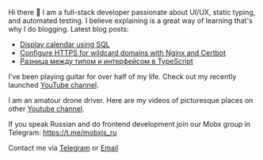 Hi there 👋 I am a full-stack developer passionate about UI/UX, static typing, and automated testing. 
I  believe explaining is a great way of learning that's why I do blogging. Latest blog posts:
- [Display calendar using SQL](https://teletype.in/@alteregor/sql-calendar)
- [Configure HTTPS for wildcard domains with Nginx and Certbot](https://teletype.in/@alteregor/nginx-certbot-wildcard)
- [Разница между типом и интерфейсом в TypeScript](https://teletype.in/@alteregor/rkPlgmQz8)

I've been playing guitar for over half of my life. Check out my recently launched [YouTube channel](https://www.youtube.com/channel/UCvXwFXFuqfcuyKX5zeBfUuQ).

I am an amatour drone driver. Here are my videos of picturesque places on other [Youtube channel](https://www.youtube.com/channel/UCFM1UaRIPcb747OfE5omukQ).

If you speak Russian and do frontend development join our Mobx group in Telegram: https://t.me/mobxjs_ru

Contact me via [Telegram](https://t.me/egorvn) or [Email](mailto:7gorbachevm@gmail.com)
